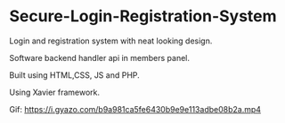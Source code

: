 # Secure-Login-Registration-System

Login and registration system with neat looking design.

Software backend handler api in members panel.

Built using HTML,CSS, JS and PHP.

Using Xavier framework.

Gif:
https://i.gyazo.com/b9a981ca5fe6430b9e9e113adbe08b2a.mp4
